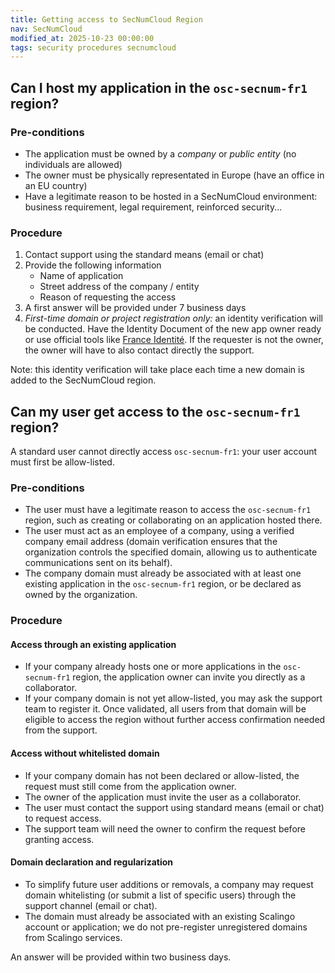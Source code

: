 ```yaml
---
title: Getting access to SecNumCloud Region
nav: SecNumCloud
modified_at: 2025-10-23 00:00:00
tags: security procedures secnumcloud
---
```


## Can I host my application in the `osc-secnum-fr1` region?

### Pre-conditions

- The application must be owned by a *company* or *public entity* (no
  individuals are allowed)
- The owner must be physically representated in Europe (have an office in an EU country)
- Have a legitimate reason to be hosted in a SecNumCloud environment: business
  requirement, legal requirement, reinforced security...

### Procedure

1. Contact support using the standard means (email or chat)
2. Provide the following information
   - Name of application
   - Street address of the company / entity
   - Reason of requesting the access
3. A first answer will be provided under 7 business days
4. _First-time domain or project registration only:_ an identity verification will be conducted.
Have the Identity Document of the new app owner ready or use official tools like [France Identité](https://france-identite.gouv.fr/justificatif/).
If the requester is not the owner, the owner will have to also contact directly the support.

Note: this identity verification will take place each time a new domain is added to the SecNumCloud region.

## Can my user get access to the `osc-secnum-fr1` region?

A standard user cannot directly access `osc-secnum-fr1`: your user account must first be allow-listed.

### Pre-conditions

- The user must have a legitimate reason to access the `osc-secnum-fr1` region, such as creating or collaborating on an application hosted there.
- The user must act as an employee of a company, using a verified company email address (domain verification ensures that the organization controls the specified domain, allowing us to authenticate communications sent on its behalf).
- The company domain must already be associated with at least one existing application in the `osc-secnum-fr1` region, or be declared as owned by the organization.

### Procedure

#### Access through an existing application

- If your company already hosts one or more applications in the `osc-secnum-fr1` region, the application owner can invite you directly as a collaborator.
- If your company domain is not yet allow-listed, you may ask the support team to register it. Once validated, all users from that domain will be eligible to access the region without further access confirmation needed from the support.

#### Access without whitelisted domain

- If your company domain has not been declared or allow-listed, the request must still come from the application owner.
- The owner of the application must invite the user as a collaborator.
- The user must contact the support using standard means (email or chat) to request access.
- The support team will need the owner to confirm the request before granting access.

#### Domain declaration and regularization

- To simplify future user additions or removals, a company may request domain whitelisting (or submit a list of specific users) through the support channel (email or chat).
- The domain must already be associated with an existing Scalingo account or application; we do not pre-register unregistered domains from Scalingo services.

An answer will be provided within two business days.
